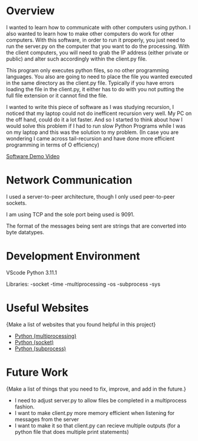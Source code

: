# Overview

I wanted to learn how to communicate with other computers using python. I also wanted to learn how to make other computers do work for other computers. With this software, in order to run it properly, you just need to run the server.py on the computer that you want to do the processing. With the client computers, you will need to grab the IP address (either private or public) and alter such accordingly within the client.py file.

This program only executes python files, so no other programming languages. You also are going to need to place the file you wanted executed in the same directory as the client.py file. Typically if you have errors loading the file in the client.py, it either has to do with you not putting the full file extension or it cannot find the file.

I wanted to write this piece of software as I was studying recursion, I noticed that my laptop could not do inefficent recursion very well. My PC on the off hand, could do it a lot faster. And so I started to think about how I would solve this problem if I had to run slow Python Programs while I was on my laptop and this was the solution to my problem. (In case you are wondering I came across tail-recursion and have done more efficient programming in terms of O efficiency) 


[Software Demo Video](https://youtu.be/7yfQNL8UOEk)

# Network Communication

I used a server-to-peer architecture, though I only used peer-to-peer sockets.

I am using TCP and the sole port being used is 9091.

The format of the messages being sent are strings that are converted into byte datatypes.

# Development Environment

VScode
Python 3.11.1

Libraries:
-socket
-time
-multiprocessing
-os
-subprocess
-sys

# Useful Websites

{Make a list of websites that you found helpful in this project}
* [Python (multiprocessing)](https://docs.python.org/3/library/multiprocessing.html)
* [Python (socket)](https://docs.python.org/3/library/socket.html?highlight=socket#module-socket)
* [Python (subprocess)](https://docs.python.org/3/library/subprocess.html?highlight=subprocess#module-subprocess)

# Future Work

{Make a list of things that you need to fix, improve, and add in the future.}
* I need to adjust server.py to allow files be completed in a multiprocess fashion.
* I want to make client.py more memory efficient when listening for messages from the server
* I want to make it so that client.py can recieve multiple outputs (for a python file that does multiple print statements)